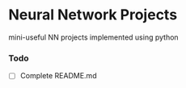 # Neural Network Projects
mini-useful NN projects implemented using python

### Todo
- [ ] Complete README.md
